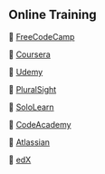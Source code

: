 Online Training
---------------

🔖 [FreeCodeCamp](https://www.freecodecamp.org/)

🔖 [Coursera](https://www.coursera.org/)

🔖 [Udemy](https://www.udemy.com/)

🔖 [PluralSight](https://www.pluralsight.com/)

🔖 [SoloLearn](https://www.sololearn.com/)

🔖 [CodeAcademy](https://www.codecademy.com/)

🔖 [Atlassian](https://university.atlassian.com/student/catalog)

🔖 [edX](https://www.edx.org/)

